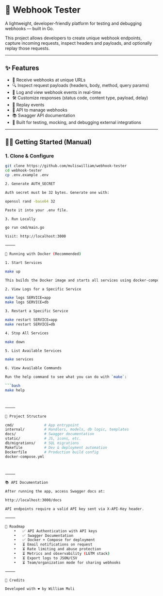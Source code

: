 # 🧪 Webhook Tester

A lightweight, developer-friendly platform for testing and debugging webhooks — built in Go.

This project allows developers to create unique webhook endpoints, capture incoming requests, inspect headers and
payloads, and optionally replay those requests.

---

## ✨ Features

- 📩 Receive webhooks at unique URLs
- 🔍 Inspect request payloads (headers, body, method, query params)
- 💾 Log and view webhook events in real-time
- 🛠️ Customize responses (status code, content type, payload, delay)
- 🔁 Replay events
- 🔐 API to manage webhooks
- 📚 Swagger API documentation
- 🧪 Built for testing, mocking, and debugging external integrations

---

## 🏃‍♂️ Getting Started (Manual)

### 1. Clone & Configure

```bash
git clone https://github.com/muliswilliam/webhook-tester
cd webhook-tester
cp .env.example .env

2. Generate AUTH_SECRET

Auth secret must be 32 bytes. Generate one with:

openssl rand -base64 32

Paste it into your .env file.

3. Run Locally

go run cmd/main.go

Visit: http://localhost:3000

⸻

🐳 Running with Docker (Recommended)

1. Start Services

make up

This builds the Docker image and starts all services using docker-compose.

2. View Logs for a Specific Service

make logs SERVICE=app
make logs SERVICE=db

3. Restart a Specific Service

make restart SERVICE=app
make restart SERVICE=db

4. Stop All Services

make down

5. List Available Services

make services

6. View Available Commands

Run the help command to see what you can do with `make`:

```bash
make help



⸻

📁 Project Structure

cmd/              # App entrypoint
internal/         # Handlers, models, db logic, templates
docs/             # Swagger documentation
static/           # JS, icons, etc.
db/migrations/    # SQL migrations
Makefile          # Dev & deployment automation
Dockerfile        # Production build config
docker-compose.yml



⸻

📚 API Documentation

After running the app, access Swagger docs at:

http://localhost:3000/docs

API endpoints require a valid API key sent via X-API-Key header.

⸻

📌 Roadmap
	•	✅ API Authentication with API keys
	•	✅ Swagger Documentation
	•	✅ Docker + Compose for deployment
	•	⏳ Email notifications on request
	•	⏳ Rate limiting and abuse protection
	•	⏳ Metrics and observability (LGTM stack)
	•	⏳ Export logs to JSON/CSV
	•	⏳ Team/organization mode for sharing webhooks

⸻

🧠 Credits

Developed with ❤️ by William Muli